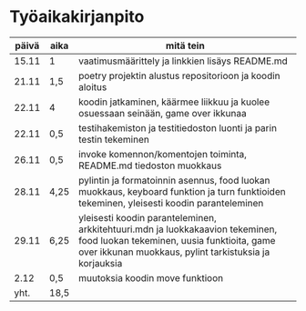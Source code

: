 # Työaikakirjanpito
 | **päivä** | **aika** | **mitä tein** 
 | --------- | -------- | ------------- 
 | 15.11 | 1 | vaatimusmäärittely ja linkkien lisäys README.md 
 | 21.11 | 1,5 | poetry projektin alustus repositorioon ja koodin aloitus
 | 22.11 | 4 | koodin jatkaminen, käärmee liikkuu ja kuolee osuessaan seinään, game over ikkunaa
 | 22.11 | 0,5 | testihakemiston ja testitiedoston luonti ja parin testin tekeminen
 | 26.11 | 0,5 | invoke komennon/komentojen toiminta, README.md tiedoston muokkaus
 | 28.11 | 4,25 | pylintin ja formatoinnin asennus, food luokan muokkaus, keyboard funktion ja turn funktioiden tekeminen, yleisesti koodin paranteleminen
 | 29.11 | 6,25 | yleisesti koodin paranteleminen, arkkitehtuuri.mdn ja luokkakaavion tekeminen, food luokan tekeminen, uusia funktioita, game over ikkunan muokkaus, pylint tarkistuksia ja korjauksia
 | 2.12 | 0,5 | muutoksia koodin move funktioon
 | yht. | 18,5
